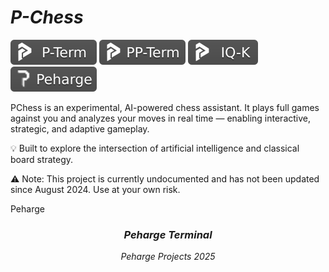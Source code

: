 # _**P-Chess**_

<img src="https://raw.githubusercontent.com/Peharge/p-terminal/main/icons/p-term-banner-3.svg" alt="peharge"/>
<img src="https://raw.githubusercontent.com/Peharge/p-terminal/main/icons/pp-term-banner-3.svg" alt="peharge"/>
<img src="https://raw.githubusercontent.com/Peharge/p-terminal/main/icons/iq-banner-3.svg" alt="peharge"/>
<img src="https://raw.githubusercontent.com/Peharge/p-terminal/main/icons/peharge-banner-3.svg" alt="peharge"/>

PChess is an experimental, AI-powered chess assistant. It plays full games against you and analyzes your moves in real time — enabling interactive, strategic, and adaptive gameplay.

💡 Built to explore the intersection of artificial intelligence and classical board strategy.

⚠️ Note: This project is currently undocumented and has not been updated since August 2024. Use at your own risk.

Peharge

<div align="center">

### **_Peharge Terminal_**
_Peharge Projects 2025_

</div>